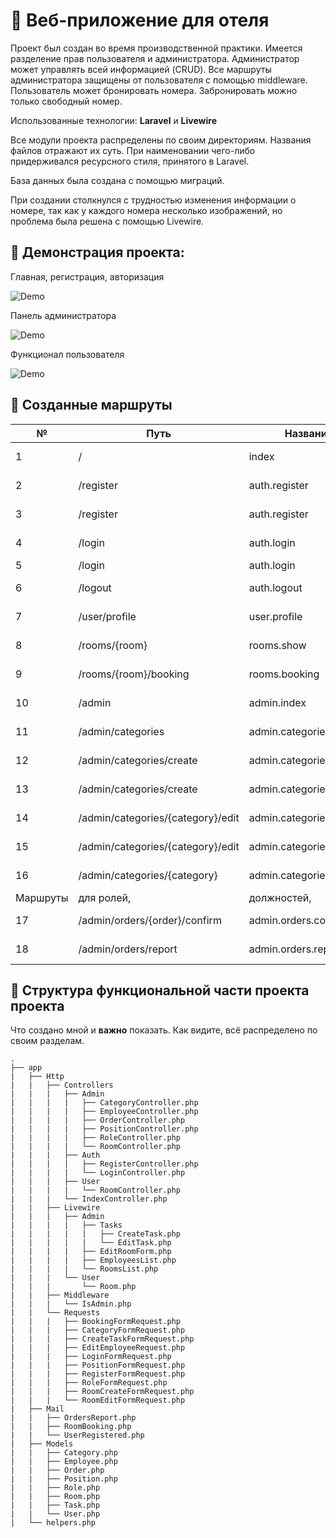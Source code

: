 # :hotel: Веб-приложение для отеля

Проект был создан во время производственной практики. Имеется разделение прав пользователя и администратора. Администратор может управлять всей информацией (CRUD). Все маршруты администратора защищены от пользователя с помощью middleware. Пользователь может бронировать номера. Забронировать можно только свободный номер.

Использованные технологии: **Laravel** и **Livewire**

Все модули проекта распределены по своим директориям. Названия файлов отражают их суть. При наименовании чего-либо придерживался ресурсного стиля, принятого в Laravel.

База данных была создана с помощью миграций.

При создании столкнулся с трудностью изменения информации о номере, так как у каждого номера несколько изображений, но проблема была решена с помощью Livewire.

## :cinema: Демонстрация проекта:

Главная, регистрация, авторизация

![Demo](https://media.giphy.com/media/sDY2qdYvRCLSEnq18r/giphy.gif)

Панель администратора

![Demo](https://media.giphy.com/media/mBLXio5znthvPt4XOW/giphy.gif)

Функционал пользователя

![Demo](https://media.giphy.com/media/f0ILCO1Zq1o6HwWAJU/giphy.gif)

## :twisted_rightwards_arrows: Созданные маршруты

| № | Путь | Название | Http метод | Middleware | Контроллер, метод |
| --- | --- | --- | --- | --- | --- |
| 1 | / | index | GET | x | IndexController, index |
| 2 | /register | auth.register | GET | guest | RegisterController, index |
| 3 | /register | auth.register | POST | guest | RegisterController, store |
| 4 | /login | auth.login | GET | guest | LoginController, index |
| 5 | /login | auth.login | POST | guest | LoginController, store |
| 6 | /logout | auth.logout | POST | auth | LoginController, logout |
| 7 | /user/profile | user.profile | GET | auth | IndexController, profile |
| 8 | /rooms/{room} | rooms.show | GET | x | User\RoomController, show |
| 9 | /rooms/{room}/booking | rooms.booking | POST | x | User\RoomController, booking |
| 10 | /admin | admin.index | GET | auth, admin | IndexController, dashboard |
| 11 | /admin/categories | admin.categories.index | GET | auth, admin | CategoryController, index |
| 12 | /admin/categories/create | admin.categories.create | GET | auth, admin | CategoryController, create |
| 13 | /admin/categories/create | admin.categories.create | POST | auth, admin | CategoryController, store |
| 14 | /admin/categories/{category}/edit | admin.categories.edit | GET | auth, admin | CategoryController, edit |
| 15 | /admin/categories/{category}/edit | admin.categories.edit | PUT | auth, admin | CategoryController, update |
| 16 | /admin/categories/{category} | admin.categories.destroy | DELETE | auth, admin | CategoryController, destroy |
| Маршруты | для ролей, | должностей, | сотрудников | и комнат | аналогичны |
| 17 | /admin/orders/{order}/confirm | admin.orders.confirm | PUT | auth, admin | OrderController, confirm |
| 18 | /admin/orders/report | admin.orders.report | POST | auth, admin | OrderController, report |

## :deciduous_tree: Структура функциональной части проекта проекта

Что создано мной и **важно** показать. Как видите, всё распределено по своим разделам.
```
.
├── app
|   ├── Http
|   |   ├── Controllers
|   |   |   ├── Admin
|   |   |   |   ├── CategoryController.php
|   |   |   |   ├── EmployeeController.php
|   |   |   |   ├── OrderController.php
|   |   |   |   ├── PositionController.php
|   |   |   |   ├── RoleController.php
|   |   |   |   └── RoomController.php
|   |   |   ├── Auth
|   |   |   |   ├── RegisterController.php
|   |   |   |   └── LoginController.php
|   |   |   ├── User
|   |   |   |   └── RoomController.php
|   |   |   └── IndexController.php
|   |   ├── Livewire
|   |   |   ├── Admin
|   |   |   |   ├── Tasks
|   |   |   |   |   ├── CreateTask.php
|   |   |   |   |   └── EditTask.php
|   |   |   |   ├── EditRoomForm.php
|   |   |   |   ├── EmployeesList.php
|   |   |   |   └── RoomsList.php
|   |   |   └── User
|   |   |       └── Room.php
|   |   ├── Middleware
|   |   |   └── IsAdmin.php
|   |   └── Requests
|   |   |   ├── BookingFormRequest.php
|   |   |   ├── CategoryFormRequest.php
|   |   |   ├── CreateTaskFormRequest.php
|   |   |   ├── EditEmployeeRequest.php
|   |   |   ├── LoginFormRequest.php
|   |   |   ├── PositionFormRequest.php
|   |   |   ├── RegisterFormRequest.php
|   |   |   ├── RoleFormRequest.php
|   |   |   ├── RoomCreateFormRequest.php
|   |   |   └── RoomEditFormRequest.php
|   ├── Mail
|   |   ├── OrdersReport.php
|   |   ├── RoomBooking.php
|   |   └── UserRegistered.php
|   ├── Models
|   |   ├── Category.php
|   |   ├── Employee.php
|   |   ├── Order.php
|   |   ├── Position.php
|   |   ├── Role.php
|   |   ├── Room.php
|   |   ├── Task.php
|   |   └── User.php
|   └── helpers.php
```
